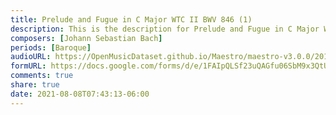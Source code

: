 ```yaml
---
title: Prelude and Fugue in C Major WTC II BWV 846 (1)
description: This is the description for Prelude and Fugue in C Major WTC II BWV 846 by Johann Sebastian Bach
composers: [Johann Sebastian Bach]
periods: [Baroque]
audioURL: https://OpenMusicDataset.github.io/Maestro/maestro-v3.0.0/2014/MIDI-UNPROCESSED_16-18_R1_2014_MID--AUDIO_16_R1_2014_wav--1.midi
formURL: https://docs.google.com/forms/d/e/1FAIpQLSf23uQAGfu06SbM9x3QtU9GZFRT8GnExfpdwrPdD_dRroz1eQ/viewform
comments: true
share: true
date: 2021-08-08T07:43:13-06:00
---
```

